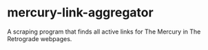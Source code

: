 # mercury-link-aggregator
A scraping program that finds all active links for The Mercury in The Retrograde webpages.
